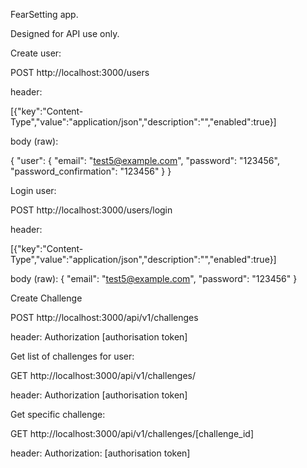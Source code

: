 FearSetting app.

Designed for API use only.

Create user:

POST http://localhost:3000/users

header:

[{"key":"Content-Type","value":"application/json","description":"","enabled":true}]

body (raw):

{ "user": {
    "email": "test5@example.com",
    "password": "123456",
    "password_confirmation": "123456"
  } }

Login user:

POST http://localhost:3000/users/login

header:

[{"key":"Content-Type","value":"application/json","description":"","enabled":true}]

body (raw):
{
  "email": "test5@example.com",
  "password": "123456"
}

Create Challenge

POST http://localhost:3000/api/v1/challenges

header:
Authorization [authorisation token]



Get list of challenges for user:

GET http://localhost:3000/api/v1/challenges/

header:
Authorization [authorisation token]

Get specific challenge:

GET http://localhost:3000/api/v1/challenges/[challenge_id]

header:
Authorization: [authorisation token]